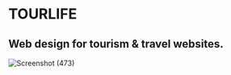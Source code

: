 # TOURLIFE
## Web design for tourism & travel websites.
![Screenshot (473)](https://user-images.githubusercontent.com/65695097/139507548-b77dcd28-6b2b-4874-b957-dbfd1ec52876.png)
